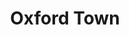 ---
layout: songs
title: Oxford Town
event: James Meredith Enrollment into University
category:
artist: Bob Dylan
composer:
record_company:
released: 1963
video: https://www.youtube.com/embed/sb4PsXncNV8
description: Lorem ipsum dolor sit amet, consectetur adipiscing elit, sed do eiusmod tempor incididunt ut labore et dolore magna aliqua. Semper quis lectus nulla at volutpat diam ut venenatis tellusLorem ipsum dolor sit amet, consectetur adipiscing elit, sed do eiusmod tempor incididunt ut labore et dolore magna aliqua. Semper quis lectus nulla at volutpat diam ut venenatis tellus
lyrics: |
    Oxford town, Oxford town
    Everybody's got their heads bowed down
    Sun don't shine above the ground
    Ain't a-goin' down to Oxford town
    He went down to Oxford town
    Guns and clubs followed him down
    All because his face was brown
    Better get away from Oxford town
    Oxford town around the bend
    Come to the door, he couldn't get in
    All because of the color of his skin
    What do you think about that, my friend?
    Me, my gal, and my gal's son
    We got met with a tear gas bomb
    Don't even know why we come
    We're goin' back where we came from
    Oxford town in the afternoon
    Everybody's singin' a sorrowful tune
    Two men died 'neath the Mississippi moon
    Somebody better investigate soon.
---